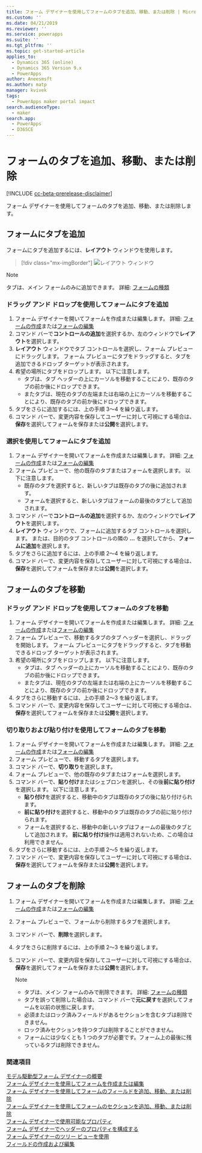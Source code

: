 ```yaml
---
title: フォーム デザイナーを使用してフォームのタブを追加、移動、または削除 | MicrosoftDocs
ms.custom: ''
ms.date: 04/21/2019
ms.reviewer: ''
ms.service: powerapps
ms.suite: ''
ms.tgt_pltfrm: ''
ms.topic: get-started-article
applies_to:
  - Dynamics 365 (online)
  - Dynamics 365 Version 9.x
  - PowerApps
author: Aneesmsft
ms.author: matp
manager: kvivek
tags:
  - PowerApps maker portal impact
search.audienceType:
  - maker
search.app:
  - PowerApps
  - D365CE
---
```


# <a name="add-move-or-delete-tabs-on-a-form"></a>フォームのタブを追加、移動、または削除  
[!INCLUDE [cc-beta-prerelease-disclaimer](../../includes/cc-beta-prerelease-disclaimer.md)]

フォーム デザイナーを使用してフォームのタブを追加、移動、または削除します。

## <a name="add-tabs-to-a-form"></a>フォームにタブを追加
フォームにタブを追加するには、**レイアウト** ウィンドウを使用します。  

> [!div class="mx-imgBorder"] 
> ![](media/layouts-pane.png "レイアウト ウィンドウ")
   
  > [!NOTE]
  >  タブは、メイン フォームのみに追加できます。 詳細: [フォームの種類](types-forms.md)

### <a name="add-tabs-to-a-form-using-drag-and-drop"></a>ドラッグ アンド ドロップを使用してフォームにタブを追加

1. フォーム デザイナーを開いてフォームを作成または編集します。 詳細: [フォームの作成](create-and-edit-forms.md#create-a-form)または[フォームの編集](create-and-edit-forms.md#edit-a-form)
2. コマンド バーで**コントロールの追加**を選択するか、左のウィンドウで**レイアウト**を選択します。 
3. **レイアウト** ウィンドウでタブ コントロールを選択し、フォーム プレビューにドラッグします。 フォーム プレビューにタブをドラッグすると、タブを追加できるドロップ ターゲットが表示されます。 
4. 希望の場所にタブをドロップします。 以下に注意します。 
    - タブは、タブ ヘッダーの上にカーソルを移動することにより、既存のタブの前か後にドロップできます。
    - またタブは、現在のタブの左端または右端の上にカーソルを移動することにより、既存のタブの前か後にドロップできます。
5. タブをさらに追加するには、上の手順 3～4 を繰り返します。
6. コマンド バーで、変更内容を保存してユーザーに対して可視にする場合は、**保存**を選択してフォームを保存または**公開**を選択します。 

### <a name="add-tabs-to-a-form-using-selection"></a>選択を使用してフォームにタブを追加 

1. フォーム デザイナーを開いてフォームを作成または編集します。 詳細: [フォームの作成](create-and-edit-forms.md#create-a-form)または[フォームの編集](create-and-edit-forms.md#edit-a-form)
2. フォーム プレビューで、他の既存のタブまたはフォームを選択します。 以下に注意します。
    - 既存のタブを選択すると、新しいタブは既存のタブの後に追加されます。 
    - フォームを選択すると、新しいタブはフォームの最後のタブとして追加されます。 
3. コマンド バーで**コントロールの追加**を選択するか、左のウィンドウで**レイアウト**を選択します。  
4. **レイアウト** ウィンドウで、フォームに追加するタブ コントロールを選択します。 または、目的のタブ コントロールの隣の **...** を選択してから、**フォームに追加**を選択します。 
5. タブをさらに追加するには、上の手順 2～4 を繰り返します。
6. コマンド バーで、変更内容を保存してユーザーに対して可視にする場合は、**保存**を選択してフォームを保存または**公開**を選択します。 

## <a name="move-tabs-on-a-form"></a>フォームのタブを移動

### <a name="move-tabs-on-a-form-using-drag-and-drop"></a>ドラッグ アンド ドロップを使用してフォームのタブを移動

1. フォーム デザイナーを開いてフォームを作成または編集します。 詳細: [フォームの作成](create-and-edit-forms.md#create-a-form)または[フォームの編集](create-and-edit-forms.md#edit-a-form)
2. フォーム プレビューで、移動するタブのタブ ヘッダーを選択し、ドラッグを開始します。 フォーム プレビューにタブをドラッグすると、タブを移動できるドロップ ターゲットが表示されます。  
3. 希望の場所にタブをドロップします。 以下に注意します。
    - タブは、タブ ヘッダーの上にカーソルを移動することにより、既存のタブの前か後にドロップできます。
    - またタブは、現在のタブの左端または右端の上にカーソルを移動することにより、既存のタブの前か後にドロップできます。
4. タブをさらに移動するには、上の手順 2～3 を繰り返します。
5. コマンド バーで、変更内容を保存してユーザーに対して可視にする場合は、**保存**を選択してフォームを保存または**公開**を選択します。 

### <a name="move-tabs-on-a-form-using-cut-and-paste"></a>切り取りおよび貼り付けを使用してフォームのタブを移動

1. フォーム デザイナーを開いてフォームを作成または編集します。 詳細: [フォームの作成](create-and-edit-forms.md#create-a-form)または[フォームの編集](create-and-edit-forms.md#edit-a-form)
2. フォーム プレビューで、移動するタブを選択します。
3. コマンド バーで、**切り取り**を選択します。
4. フォーム プレビューで、他の既存のタブまたはフォームを選択します。
5. コマンド バーで、**貼り付け**またはシェブロンを選択し、その後**前に貼り付け**を選択します。 以下に注意します。 
    - **貼り付け**を選択すると、移動中のタブは既存のタブの後に貼り付けられます。 
    - **前に貼り付け**を選択すると、移動中のタブは既存のタブの前に貼り付けられます。
    - フォームを選択すると、移動中の新しいタブはフォームの最後のタブとして追加されます。 **前に貼り付け**操作は適用されないため、この場合は利用できません。
6. タブをさらに移動するには、上の手順 2～5 を繰り返します。
7. コマンド バーで、変更内容を保存してユーザーに対して可視にする場合は、**保存**を選択してフォームを保存または**公開**を選択します。 

## <a name="delete-tabs-on-a-form"></a>フォームのタブを削除
1. フォーム デザイナーを開いてフォームを作成または編集します。 詳細: [フォームの作成](create-and-edit-forms.md#create-a-form)または[フォームの編集](create-and-edit-forms.md#edit-a-form)
2. フォーム プレビューで、フォームから削除するタブを選択します。 
3. コマンド バーで、**削除**を選択します。
4. タブをさらに削除するには、上の手順 2～3 を繰り返します。
4. コマンド バーで、変更内容を保存してユーザーに対して可視にする場合は、**保存**を選択してフォームを保存または**公開**を選択します。 

    > [!NOTE]
    >   - タブは、メイン フォームのみで削除できます。 詳細: [フォームの種類](types-forms.md)
    >   - タブを誤って削除した場合は、コマンド バーで**元に戻す**を選択してフォームを以前の状態に戻します。 
    >   - 必須またはロック済みフィールドがあるセクションを含むタブは削除できません。 
    >   - ロック済みセクションを持つタブは削除することができません。 
    >   - フォームには少なくとも 1 つのタブが必要です。フォーム上の最後に残っているタブは削除できません。 

### <a name="see-also"></a>関連項目
[モデル駆動型フォーム デザイナーの概要](form-designer-overview.md)  
[フォーム デザイナーを使用してフォームを作成または編集](create-and-edit-forms.md)  
[フォーム デザイナーを使用してフォームのフィールドを追加、移動、または削除](add-move-or-delete-fields-on-form.md)  
[フォーム デザイナーを使用してフォームのセクションを追加、移動、または削除](add-move-or-delete-sections-on-form.md)  
[フォーム デザイナーで使用可能なプロパティ](form-designer-properties.md)  
[フォーム デザイナーでヘッダーのプロパティを構成する](form-designer-header-properties.md)  
[フォーム デザイナーのツリー ビューを使用](using-tree-view-on-form.md)  
[フィールドの作成および編集](../common-data-service/create-edit-field-portal.md)
